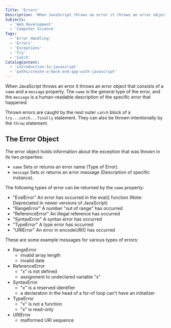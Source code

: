 ```yaml
---
Title: 'Errors'
Description: 'When JavaScript throws an error it throws an error object that consists of a name and a message property. The name is the general type of the error, and the message is a human-readable description of the specific error that happened. Thrown errors are caught by the next outer catch block of a try...catch...finally statement. They can also be thrown intentionally by the throw statement. The error object holds information about the exception that was thrown in its two properties: - name Sets or returns an error name. (Type of Error) - message Sets or returns an error message. (Description of specific instance.) The following types of error can be returned by the name property: - "EvalError" An error has occurred in the eval() function (Note: Depreciated in newer versions of JavaScript)'
Subjects:
  - 'Web Development'
  - 'Computer Science'
Tags:
  - 'Error Handling'
  - 'Errors'
  - 'Exceptions'
  - 'Try'
  - 'Catch'
CatalogContent:
  - 'introduction-to-javascript'
  - 'paths/create-a-back-end-app-with-javascript'
---
```


When JavaScript throws an error it throws an error object that consists of a `name` and a `message` property. The `name` is the general type of the error, and the `message` is a human-readable description of the specific error that happened.

Thrown errors are caught by the next outer `catch` block of a `try...catch...finally` statement. They can also be thrown intentionally by the `throw` statement.

## The Error Object

The error object holds information about the exception that was thrown in its two properties:

- `name` Sets or returns an error name (Type of Error).
- `message` Sets or returns an error message (Description of specific instance).

The following types of error can be returned by the `name` property:

- "EvalError" An error has occurred in the eval() function (Note: Depreciated in newer versions of JavaScript)
- "RangeError" A number "out of range" has occurred
- "ReferenceError" An illegal reference has occurred
- "SyntaxError" A syntax error has occurred
- "TypeError" A type error has occurred
- "URIError" An error in encodeURI() has occurred

These are some example messages for various types of errors:

- RangeError
  - invalid array length
  - invalid date
- ReferenceError
  - "x" is not defined
  - assignment to undeclared variable "x"
- SyntaxError
  - "x" is a reserved identifier
  - a declaration in the head of a for-of loop can't have an initializer
- TypeError
  - "x" is not a function
  - "x" is read-only
- URIError
  - malformed URI sequence

